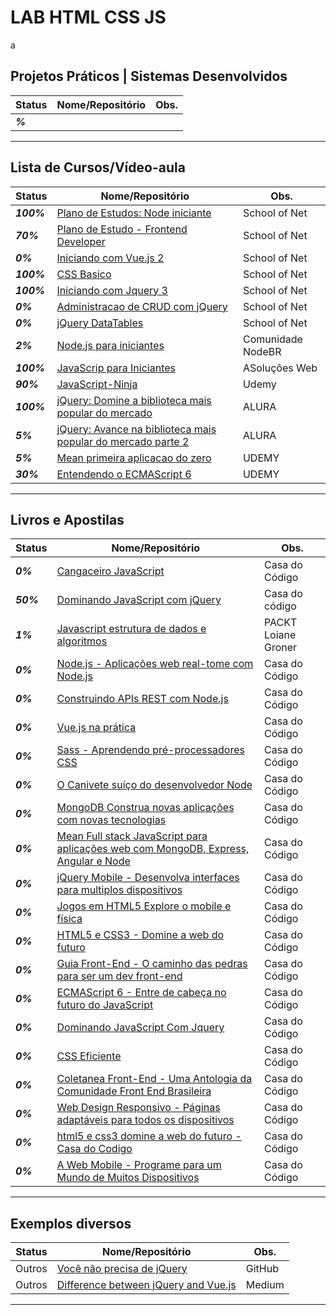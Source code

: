 # LAB HTML CSS JS
a
## Projetos Práticos | Sistemas Desenvolvidos

| **Status**  | **Nome/Repositório**  | **Obs.**  |
|---|---|---|
| **_%_** |  []()  |   |

------------

## Lista de Cursos/Vídeo-aula

| **Status**  | **Nome/Repositório**  | **Obs.**  |
|---|---|---|
| **_100%_** |  [Plano de Estudos: Node iniciante](https://github.com/josemalcher/schoolofNet-Node_iniciante)  |  School of Net  |
| **_70%_** |   [Plano de Estudo - Frontend Developer](https://github.com/josemalcher/SchoolOfNet-plano-de-estudo-frontend-developer)  |  School of Net  |
| **_0%_** |    [Iniciando com Vue.js 2](https://github.com/josemalcher/SchoolOfNet-Iniciando-com-Vue.js-2)  |  School of Net  |
| **_100%_** |  [CSS Basico](https://github.com/josemalcher/shoolofnet_CSS_basico_atuali_2)  |  School of Net  |
| **_100%_** |  [Iniciando com Jquery 3](https://github.com/josemalcher/schoolofnet-Iniciando-com-Jquery-3)  |  School of Net  |
| **_0%_** |    [Administracao de CRUD com jQuery](https://github.com/josemalcher/schoolofnet-Administracao-de-CRUD-com-jQuery)  |  School of Net  |
| **_0%_** |    [jQuery DataTables](https://github.com/josemalcher/schoolofnet-jQuery-DataTables)  |  School of Net  |
| **_2%_** |    [Node.js para iniciantes](https://github.com/josemalcher/NodeBR-NodeJS-para-iniciantes)  |  Comunidade NodeBR  |
| **_100%_** |  [JavaScrip para Iniciantes](https://github.com/josemalcher/curso-asolocoesweb-JAVASCRIPT-PARA-INICIANTES)  |  ASoluções Web  |
| **_90%_** |   [JavaScript-Ninja](https://github.com/josemalcher/udemy-Curso-JavaScript-Ninja)  |  Udemy  |
| **_100%_** |  [jQuery: Domine a biblioteca mais popular do mercado](https://github.com/josemalcher/ALURA-Curso-jQuery-Domine-a-biblioteca-mais-popular-do-mercado)  |  ALURA  |
| **_5%_** |    [jQuery: Avance na biblioteca mais popular do mercado parte 2](https://github.com/josemalcher/jQuery-Avance-na-biblioteca-mais-popular-do-mercado-parte-2)  |  ALURA  |
| **_5%_** |    [Mean primeira aplicacao do zero](https://github.com/josemalcher/mean-primeira-aplicacao-do-zero)  |  UDEMY  |
| **_30%_** |   [Entendendo o ECMAScript 6](https://github.com/josemalcher/udemy-Entendendo-o-ECMAScript-6)  |  UDEMY  |

------------

## Livros e Apostilas

| **Status**  | **Nome/Repositório**  | **Obs.**  |
|---|---|---|
| **_0%_** |   [Cangaceiro JavaScript](https://github.com/josemalcher/Livro-Cangaceiro-JavaScript)  |  Casa do Código  |
| **_50%_** |  [Dominando JavaScript com jQuery](https://github.com/josemalcher/Livro-Dominando-JavaScript-com-jQuery)  |  Casa do código  |
| **_1%_** |   [Javascript estrutura de dados e algoritmos](https://github.com/josemalcher/Livro-JavaScript-EstruturaDadosAlgoritmoJavaScript)  |  PACKT Loiane Groner  |
| **_0%_** |   [Node.js - Aplicações web real-tome com Node.js](#)  |  Casa do Código  |
| **_0%_** |   [Construindo APIs REST com Node.js](#)  |  Casa do Código  |
| **_0%_** |   [Vue.js na prática](#)  |  Casa do Código  |
| **_0%_** |   [Sass - Aprendendo pré-processadores CSS](#)  |  Casa do Código  |
| **_0%_** |   [O Canivete suíço do desenvolvedor Node](#)  |  Casa do Código  |
| **_0%_** |   [MongoDB Construa novas aplicações com novas tecnologias](#)  |  Casa do Código  |
| **_0%_** |   [Mean Full stack JavaScript para aplicações web com MongoDB, Express, Angular e Node](#)  |  Casa do Código  |
| **_0%_** |   [jQuery Mobile - Desenvolva interfaces para multiplos dispositivos](#)  |  Casa do Código  |
| **_0%_** |   [Jogos em HTML5 Explore o mobile e física](#)  |  Casa do Código  |
| **_0%_** |   [HTML5 e CSS3 - Domine a web do futuro](#)  |  Casa do Código  |
| **_0%_** |   [Guia Front-End - O caminho das pedras para ser um dev front-end](#)  |  Casa do Código  |
| **_0%_** |   [ECMAScript 6 - Entre de cabeça no futuro do JavaScript](#)  |  Casa do Código  |
| **_0%_** |   [Dominando JavaScript Com Jquery ](#)  |  Casa do Código  |
| **_0%_** |   [CSS Eficiente](#)  |  Casa do Código  |
| **_0%_** |   [Coletanea Front-End - Uma Antologia da Comunidade Front End Brasileira](#)  |  Casa do Código  |
| **_0%_** |   [Web Design Responsivo - Páginas adaptáveis para todos os dispositivos](#)  |  Casa do Código  |
| **_0%_** |   [html5 e css3 domine a web do futuro - Casa do Codigo](#)  |  Casa do Código  |
| **_0%_** |   [A Web Mobile - Programe para um Mundo de Muitos Dispositivos](#)  |  Casa do Código  |

------------

## Exemplos diversos

| **Status**  | **Nome/Repositório**  | **Obs.**  |
|---|---|---|
| Outros |  [Você não precisa de jQuery](https://github.com/josemalcher/You-Dont-Need-jQuery/blob/master/README.pt-BR.md)  |  GitHub |
| Outros |  [Difference between jQuery and Vue.js](https://medium.com/@muthuks/difference-between-jquery-and-vue-js-af5a61500094)  |  Medium |

------------